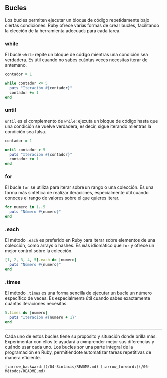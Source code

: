 ## Bucles

Los bucles permiten ejecutar un bloque de código repetidamente bajo ciertas condiciones. Ruby ofrece varias formas de crear bucles, facilitando la elección de la herramienta adecuada para cada tarea.

### while

El bucle `while` repite un bloque de código mientras una condición sea verdadera. Es útil cuando no sabes cuántas veces necesitas iterar de antemano.

```ruby
contador = 1

while contador <= 5
  puts "Iteración #{contador}"
  contador += 1
end
```

### until

`until` es el complemento de `while`: ejecuta un bloque de código hasta que una condición se vuelve verdadera, es decir, sigue iterando mientras la condición sea falsa.

```ruby
contador = 1

until contador > 5
  puts "Iteración #{contador}"
  contador += 1
end
```

### for

El bucle `for` se utiliza para iterar sobre un rango o una colección. Es una forma más sintética de realizar iteraciones, especialmente útil cuando conoces el rango de valores sobre el que quieres iterar.

```ruby
for numero in 1..5
  puts "Número #{numero}"
end
```

### .each

El método `.each` es preferido en Ruby para iterar sobre elementos de una colección, como arrays o hashes. Es más idiomático que `for` y ofrece un mejor control sobre la colección.

```ruby
[1, 2, 3, 4, 5].each do |numero|
  puts "Número #{numero}"
end
```

### .times

El método `.times` es una forma sencilla de ejecutar un bucle un número específico de veces. Es especialmente útil cuando sabes exactamente cuántas iteraciones necesitas.

```ruby
5.times do |numero|
  puts "Iteración #{numero + 1}"
end
```

---

Cada uno de estos bucles tiene su propósito y situación donde brilla más. Experimentar con ellos te ayudará a comprender mejor sus diferencias y cuándo usar cada uno. Los bucles son una parte integral de la programación en Ruby, permitiéndote automatizar tareas repetitivas de manera eficiente.
    
    [:arrow_backward:](/04-Sintaxis/README.md) [:arrow_forward:](/06-Métodos/README.md)